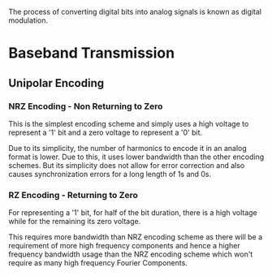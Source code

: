 The process of converting digital bits into analog signals is known as digital modulation.

# Baseband Transmission

## Unipolar Encoding

### NRZ Encoding - Non Returning to Zero

This is the simplest encoding scheme and simply uses a high voltage to represent a '1' bit and a zero voltage to represent a '0' bit.

Due to its simplicity, the number of harmonics to encode it in an analog format is lower. Due to this, it uses lower bandwidth than the other encoding schemes. But its simplicity does not allow for error correction and also causes synchronization errors for a long length of 1s and 0s.

### RZ Encoding - Returning to Zero

For representing a '1' bit, for half of the bit duration, there is a high voltage while for the remaining its zero voltage.

This requires more bandwidth than NRZ encoding scheme as there will be a requirement of more high frequency components and hence a higher frequency bandwidth usage than the NRZ encoding scheme which won't require as many high frequency Fourier Components.


